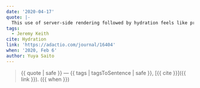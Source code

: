 ```yaml
---
date: '2020-04-17'
quote: |-
  This use of server-side rendering followed by hydration feels like progressive enhancement, because it separates out the delivery of markup and scripts. But it’s missing the mindset.
tags:
  - Jeremy Keith
cite: Hydration
link: 'https://adactio.com/journal/16404'
when: '2020, Feb 6'
author: Yuya Saito
---
```


> {{ quote | safe }}
> — {{ tags | tagsToSentence | safe }}, [{{ cite }}]({{ link }}). ({{ when }})
